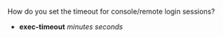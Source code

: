 How do you set the timeout for console/remote login sessions?

- **exec-timeout** *minutes seconds*

